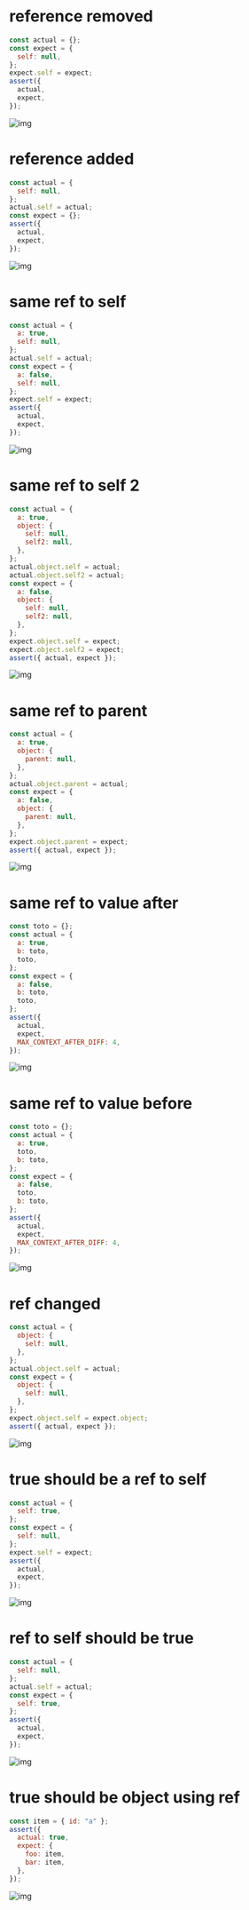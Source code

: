 # reference removed

```js
const actual = {};
const expect = {
  self: null,
};
expect.self = expect;
assert({
  actual,
  expect,
});
```

![img](<./ref/reference_removed.svg>)

# reference added

```js
const actual = {
  self: null,
};
actual.self = actual;
const expect = {};
assert({
  actual,
  expect,
});
```

![img](<./ref/reference_added.svg>)

# same ref to self

```js
const actual = {
  a: true,
  self: null,
};
actual.self = actual;
const expect = {
  a: false,
  self: null,
};
expect.self = expect;
assert({
  actual,
  expect,
});
```

![img](<./ref/same_ref_to_self.svg>)

# same ref to self 2

```js
const actual = {
  a: true,
  object: {
    self: null,
    self2: null,
  },
};
actual.object.self = actual;
actual.object.self2 = actual;
const expect = {
  a: false,
  object: {
    self: null,
    self2: null,
  },
};
expect.object.self = expect;
expect.object.self2 = expect;
assert({ actual, expect });
```

![img](<./ref/same_ref_to_self_2.svg>)

# same ref to parent

```js
const actual = {
  a: true,
  object: {
    parent: null,
  },
};
actual.object.parent = actual;
const expect = {
  a: false,
  object: {
    parent: null,
  },
};
expect.object.parent = expect;
assert({ actual, expect });
```

![img](<./ref/same_ref_to_parent.svg>)

# same ref to value after

```js
const toto = {};
const actual = {
  a: true,
  b: toto,
  toto,
};
const expect = {
  a: false,
  b: toto,
  toto,
};
assert({
  actual,
  expect,
  MAX_CONTEXT_AFTER_DIFF: 4,
});
```

![img](<./ref/same_ref_to_value_after.svg>)

# same ref to value before

```js
const toto = {};
const actual = {
  a: true,
  toto,
  b: toto,
};
const expect = {
  a: false,
  toto,
  b: toto,
};
assert({
  actual,
  expect,
  MAX_CONTEXT_AFTER_DIFF: 4,
});
```

![img](<./ref/same_ref_to_value_before.svg>)

# ref changed

```js
const actual = {
  object: {
    self: null,
  },
};
actual.object.self = actual;
const expect = {
  object: {
    self: null,
  },
};
expect.object.self = expect.object;
assert({ actual, expect });
```

![img](<./ref/ref_changed.svg>)

# true should be a ref to self

```js
const actual = {
  self: true,
};
const expect = {
  self: null,
};
expect.self = expect;
assert({
  actual,
  expect,
});
```

![img](<./ref/true_should_be_a_ref_to_self.svg>)

# ref to self should be true

```js
const actual = {
  self: null,
};
actual.self = actual;
const expect = {
  self: true,
};
assert({
  actual,
  expect,
});
```

![img](<./ref/ref_to_self_should_be_true.svg>)

# true should be object using ref

```js
const item = { id: "a" };
assert({
  actual: true,
  expect: {
    foo: item,
    bar: item,
  },
});
```

![img](<./ref/true_should_be_object_using_ref.svg>)

